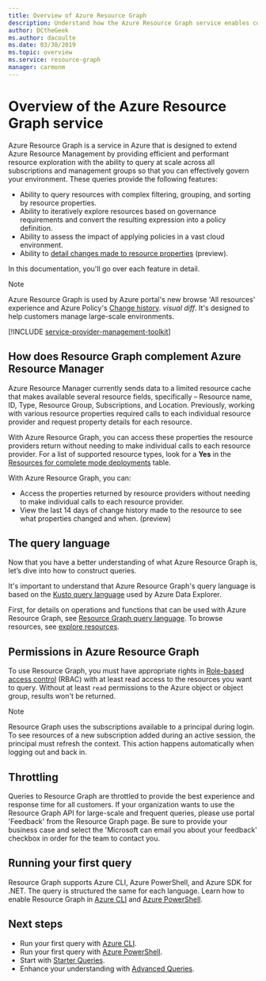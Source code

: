 ```yaml
---
title: Overview of Azure Resource Graph
description: Understand how the Azure Resource Graph service enables complex querying of resources at scale.
author: DCtheGeek
ms.author: dacoulte
ms.date: 03/30/2019
ms.topic: overview
ms.service: resource-graph
manager: carmonm
---
```

# Overview of the Azure Resource Graph service

Azure Resource Graph is a service in Azure that is designed to extend Azure Resource Management by
providing efficient and performant resource exploration with the ability to query at scale across
all subscriptions and management groups so that you can effectively govern your environment. These
queries provide the following features:

- Ability to query resources with complex filtering, grouping, and sorting by resource properties.
- Ability to iteratively explore resources based on governance requirements and convert the
  resulting expression into a policy definition.
- Ability to assess the impact of applying policies in a vast cloud environment.
- Ability to [detail changes made to resource properties](./how-to/get-resource-changes.md) (preview).

In this documentation, you'll go over each feature in detail.

> [!NOTE]
> Azure Resource Graph is used by Azure portal's new browse 'All resources' experience and Azure
> Policy's [Change history](../policy/how-to/determine-non-compliance.md#change-history-preview).
> _visual diff_. It's designed to help customers manage large-scale environments.

[!INCLUDE [service-provider-management-toolkit](../../../includes/service-provider-toolkit-supported-service.md)]

## How does Resource Graph complement Azure Resource Manager

Azure Resource Manager currently sends data to a limited resource cache that makes available
several resource fields, specifically – Resource name, ID, Type, Resource Group, Subscriptions, and
Location. Previously, working with various resource properties required calls to each individual
resource provider and request property details for each resource.

With Azure Resource Graph, you can access these properties the resource providers return without
needing to make individual calls to each resource provider. For a list of supported resource types,
look for a **Yes** in the [Resources for complete mode deployments](../../azure-resource-manager/complete-mode-deletion.md)
table.

With Azure Resource Graph, you can:

- Access the properties returned by resource providers without needing to make individual calls to
  each resource provider.
- View the last 14 days of change history made to the resource to see what properties changed and
  when. (preview)

## The query language

Now that you have a better understanding of what Azure Resource Graph is, let’s dive into how to
construct queries.

It's important to understand that Azure Resource Graph's query language is based on the [Kusto query language](../../data-explorer/data-explorer-overview.md)
used by Azure Data Explorer.

First, for details on operations and functions that can be used with Azure Resource Graph, see [Resource Graph query language](./concepts/query-language.md).
To browse resources, see [explore resources](./concepts/explore-resources.md).

## Permissions in Azure Resource Graph

To use Resource Graph, you must have appropriate rights in [Role-based access
control](../../role-based-access-control/overview.md) (RBAC) with at least read access to the
resources you want to query. Without at least `read` permissions to the Azure object or object
group, results won't be returned.

> [!NOTE]
> Resource Graph uses the subscriptions available to a principal during login. To see resources of a
> new subscription added during an active session, the principal must refresh the context. This
> action happens automatically when logging out and back in.

## Throttling

Queries to Resource Graph are throttled to provide the best experience and response time for all
customers. If your organization wants to use the Resource Graph API for large-scale and frequent
queries, please use portal 'Feedback' from the Resource Graph page. Be sure to provide your business
case and select the 'Microsoft can email you about your feedback' checkbox in order for the team to
contact you.

## Running your first query

Resource Graph supports Azure CLI, Azure PowerShell, and Azure SDK for .NET. The query is structured
the same for each language. Learn how to enable Resource Graph in [Azure
CLI](first-query-azurecli.md#add-the-resource-graph-extension) and [Azure
PowerShell](first-query-powershell.md#add-the-resource-graph-module).

## Next steps

- Run your first query with [Azure CLI](first-query-azurecli.md).
- Run your first query with [Azure PowerShell](first-query-powershell.md).
- Start with [Starter Queries](./samples/starter.md).
- Enhance your understanding with [Advanced Queries](./samples/advanced.md).